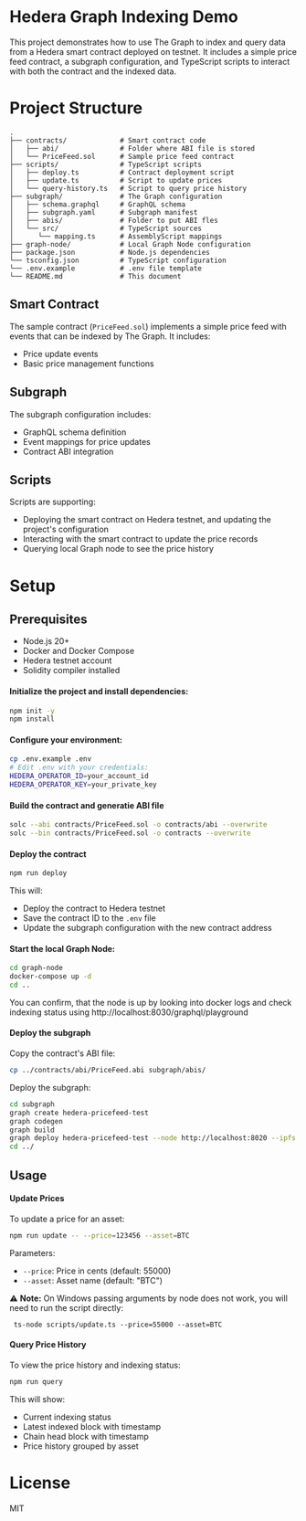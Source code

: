 # Hedera Graph Indexing Demo

This project demonstrates how to use The Graph to index and query data from a Hedera smart contract deployed on testnet. It includes a simple price feed contract, a subgraph configuration, and TypeScript scripts to interact with both the contract and the indexed data.

# Project Structure

```
.
├── contracts/             # Smart contract code
│   ├── abi/               # Folder where ABI file is stored
│   └── PriceFeed.sol      # Sample price feed contract
├── scripts/               # TypeScript scripts
│   ├── deploy.ts          # Contract deployment script
│   ├── update.ts          # Script to update prices
│   └── query-history.ts   # Script to query price history
├── subgraph/              # The Graph configuration
│   ├── schema.graphql     # GraphQL schema
│   ├── subgraph.yaml      # Subgraph manifest
│   ├── abis/              # Folder to put ABI fles
│   └── src/               # TypeScript sources
│      └── mapping.ts      # AssemblyScript mappings
├── graph-node/            # Local Graph Node configuration
├── package.json           # Node.js dependencies
└── tsconfig.json          # TypeScript configuration
└── .env.example           # .env file template
└── README.md              # This document
```

## Smart Contract

The sample contract (`PriceFeed.sol`) implements a simple price feed with events that can be indexed by The Graph. It includes:
- Price update events
- Basic price management functions

## Subgraph

The subgraph configuration includes:
- GraphQL schema definition
- Event mappings for price updates
- Contract ABI integration

## Scripts

Scripts are supporting:
- Deploying the smart contract on Hedera testnet, and updating the project's configuration
- Interacting with the smart contract to update the price records
- Querying local Graph node to see the price history

# Setup

## Prerequisites

- Node.js 20+
- Docker and Docker Compose
- Hedera testnet account
- Solidity compiler installed

#### Initialize the project and install dependencies:
```bash
npm init -y
npm install
```

#### Configure your environment:
```bash
cp .env.example .env
# Edit .env with your credentials:
HEDERA_OPERATOR_ID=your_account_id
HEDERA_OPERATOR_KEY=your_private_key
```

#### Build the contract and generatie ABI file
```bash
solc --abi contracts/PriceFeed.sol -o contracts/abi --overwrite
solc --bin contracts/PriceFeed.sol -o contracts --overwrite
```

#### Deploy the contract
```bash
npm run deploy
```

This will:
- Deploy the contract to Hedera testnet
- Save the contract ID to the `.env` file
- Update the subgraph configuration with the new contract address


#### Start the local Graph Node:
```bash
cd graph-node
docker-compose up -d
cd ..
```
You can confirm, that the node is up by looking into docker logs and check indexing status using http://localhost:8030/graphql/playground

#### Deploy the subgraph
Copy the contract's ABI file:
```bash
cp ../contracts/abi/PriceFeed.abi subgraph/abis/
```

Deploy the subgraph:
```bash
cd subgraph
graph create hedera-pricefeed-test
graph codegen
graph build
graph deploy hedera-pricefeed-test --node http://localhost:8020 --ipfs http://localhost:5001
cd ../
```

## Usage

#### Update Prices

To update a price for an asset:
```bash
npm run update -- --price=123456 --asset=BTC
```

Parameters:
- `--price`: Price in cents (default: 55000)
- `--asset`: Asset name (default: "BTC")

⚠️ **Note:** On Windows passing arguments by node does not work, you will need to run the script directly:
```
 ts-node scripts/update.ts --price=55000 --asset=BTC
```

#### Query Price History

To view the price history and indexing status:
```bash
npm run query
```

This will show:
- Current indexing status
- Latest indexed block with timestamp
- Chain head block with timestamp
- Price history grouped by asset

# License

MIT 


